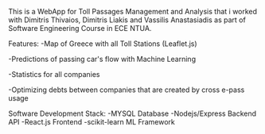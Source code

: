 This is a WebApp for Toll Passages Management and Analysis that i worked with Dimitris Thivaios, Dimitris Liakis and Vassilis Anastasiadis as part of Software Engineering Course in ECE NTUA.

Features:
-Map of Greece with all Toll Stations (Leaflet.js)

-Predictions of passing car's flow with Machine Learning

-Statistics for all companies

-Optimizing debts between companies that are created by cross e-pass usage

Software Development Stack:
-MYSQL Database
-Nodejs/Express Backend API
-React.js Frontend
-scikit-learn ML Framework
